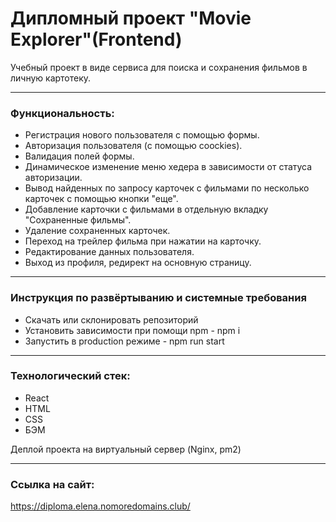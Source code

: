
# Дипломный проект "Movie Explorer"(Frontend)

Учебный проект в виде сервиса для
поиска и сохранения фильмов в личную картотеку.

---

### Функциональность:

- Регистрация нового пользователя с помощью формы.
- Авторизация пользователя (с помощью coockies).
- Валидация полей формы.
- Динамическое изменение меню хедера в зависимости от статуса авторизации.
- Вывод найденных по запросу карточек с фильмами по несколько карточек с помощью кнопки "еще".
- Добавление карточки с фильмами в отдельную вкладку "Сохраненные фильмы".
- Удаление сохраненных карточек.
- Переход на трейлер фильма при нажатии на карточку.
- Редактирование данных пользователя.
- Выход из профиля, редирект на основную страницу.

---

### Инструкция по развёртыванию и системные требования

- Скачать или склонировать репозиторий
- Установить зависимости при помощи npm - npm i
- Запустить в production режиме - npm run start

---

### Технологический стек:

- React
- HTML
- CSS
- БЭМ

Деплой проекта на виртуальный сервер (Nginx, pm2)

---

### Ссылка на сайт:

https://diploma.elena.nomoredomains.club/

